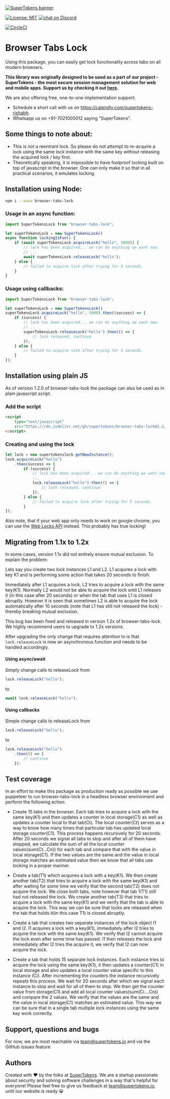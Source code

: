 [![SuperTokens banner](https://raw.githubusercontent.com/supertokens/supertokens-logo/master/images/Artboard%20%E2%80%93%2027%402x.png)](https://supertokens.io)

[![License: MIT](https://img.shields.io/badge/License-MIT-brightgreen.svg)](https://github.com/supertokens/auth-node-mysql-ref-jwt/blob/master/LICENSE)
<a href="https://supertokens.io/discord">
        <img src="https://img.shields.io/discord/603466164219281420.svg?logo=discord"
            alt="chat on Discord"></a>
	    
[![CircleCI](https://circleci.com/gh/supertokens/browser-tabs-lock.svg?style=svg)](https://circleci.com/gh/supertokens/browser-tabs-lock)

# Browser Tabs Lock

Using this package, you can easily get lock functionality across tabs on all modern browsers.

**This library was originally designed to be used as a part of our project - SuperTokens - the most secure session management solution for web and mobile apps. Support us by checking it out [here](https://supertokens.io).**

We are also offering free, one-to-one implementation support:
- Schedule a short call with us on https://calendly.com/supertokens-rishabh.
- Whatsapp us on +91-7021000012 saying “SuperTokens”.


## Some things to note about:
- This is not a reentrant lock. So please do not attempt to re-acquire a lock using the same lock instance with the same key without releasing the acquired lock / key first. 
- Theoretically speaking, it is impossible to have foolproof locking built on top of javascript in the browser. One can only make it so that in all practical scenarios, it emulates locking.

## Installation using Node:
```bash
npm i --save browser-tabs-lock
```

### Usage in an async function:
```js
import SuperTokensLock from "browser-tabs-lock";

let superTokensLock = new SuperTokensLock()
async function lockingIsFun() {
	if (await superTokensLock.acquireLock("hello", 5000)) {
		// lock has been acquired... we can do anything we want now.
		// ...
		await superTokensLock.releaseLock("hello");
	} else {
		// failed to acquire lock after trying for 5 seconds. 
	}
}
```

### Usage using callbacks:

```js
import SuperTokensLock from "browser-tabs-lock";

let superTokensLock = new SuperTokensLock()
superTokensLock.acquireLock("hello", 5000).then((success) => {
	if (success) {
		// lock has been acquired... we can do anything we want now.
		// ...
		superTokensLock.releaseLock("hello").then(() => {
			// lock released, continue
		});
	} else {
		// failed to acquire lock after trying for 5 seconds. 
	}
});
```

## Installation using plain JS

As of version 1.2.0 of browser-tabs-lock the package can also be used as in plain javascript script.

### Add the script

```html
<script
	type="text/javascript"
	src="https://cdn.jsdelivr.net/gh/supertokens/browser-tabs-lock@1.2/bundle.js">
</script>
```

### Creating and using the lock

```js
let lock = new supertokenslock.getNewInstance();
lock.acquireLock("hello")
	.then(success => {
		if (success) {
			// lock has been acquired... we can do anything we want now.
			...
			lock.releaseLock("hello").then(() => {
				// lock released, continue
			});
		} else {
			// failed to acquire lock after trying for 5 seconds. 
		}
});
```


Also note, that if your web app only needs to work on google chrome, you can use the [Web Locks API](https://developer.mozilla.org/en-US/docs/Web/API/Lock) instead. This probably has true locking!

## Migrating from 1.1x to 1.2x

In some cases, version 1.1x did not entirely ensure mutual exclusion. To explain the problem:

Lets say you create two lock instances L1 and L2. L1 acquires a lock with key K1 and is performing some action that takes 20 seconds to finish.

Immediately after L1 acquires a lock, L2 tries to acquire a lock with the same key(K1). Normally L2 would not be able to acquire the lock until L1 releases it (in this case after 20 seconds) or when the tab that uses L1 is closed abruptly. However it is seen that sometimes L2 is able to acquire the lock automatically after 10 seconds (note that L1 has still not released the lock) - thereby breaking mutual exclusion.

This bug has been fixed and released in version 1.2x of browser-tabs-lock. We highly recommend users to upgrade to 1.2x versions.

After upgrading the only change that requires attention to is that ```lock.releaseLock``` is now an asynchronous function and needs to be handled accordingly.

#### Using async/await

Simply change calls to releaseLock from

```js
lock.releaseLock("hello");
```

to

```js
await lock.releaseLock("hello");
```

#### Using callbacks

Simple change calls to releaseLock from

```js
lock.releaseLock("hello");
```

to

```js
lock.releaseLock("hello")
	.then(() => {
		// continue
	});
```

## Test coverage

In an effort to make this package as production ready as possible we use puppeteer to run browser-tabs-lock in a headless browser environment and perform the following action:

- Create 15 tabs in the browser. Each tab tries to acquire a lock with the same key(K1) and then updates a counter in local storage(C1) as well as updates a counter local to that tab(Ct). The local counter(Ct) serves as a way to know how many times that particular tab has updated local storage counter(C1). This process happens recursively for 20 seconds. After 20 seconds we signal all tabs to stop and after all of them have stopped, we calculate the sum of all the local counter values(sum(Ct...Cn)) for each tab and compare that with the value in local storage(C1). If the two values are the same and the value in local storage matches an estimated value then we know that all tabs use locking in a proper manner.

- Create a tab(T1) which acquires a lock with a key(K1). We then create another tab(T2) that tries to acquire a lock with the same key(K1) and after waiting for some time we verify that the second tab(T2) does not acquire the lock. We close both tabs, note however that tab 1(T1) still had not released the lock. We create another tab(T3) that tries to acquire a lock with the same key(K1) and we verify that the tab is able to acquire the lock. This way we can be sure that locks are released when the tab that holds it(in this case T1) is closed abruptly.

- Create a tab that creates two separate instances of the lock object I1 and I2. I1 acquires a lock with a key(K1), immediately after I2 tries to acquire the lock with the same key(K1). We verify that I2 cannot acquire the lock even after some time has passed. I1 then releases the lock and immediately after I2 tries the acquire it, we verify that I2 can now acquire the lock.

- Create a tab that holds 15 separate lock instances. Each instance tries to acquire the lock using the same key(K1), it then updates a counter(C1) in local storage and also updates a local counter value specific to this instance (Ci). After incrementing the counters the instance recursively repeats this process. We wait for 20 seconds after which we signal each instance to stop and wait for all of them to stop. We then get the counter value from storage(C1) and add all local counter values(sum(Ci....Cn)) and compare the 2 values. We verify that the  values are the same and the value in local storage(C1) matches an estimated value. This way we can be sure that in a single tab multiple lock instances using the same key work correctly.

## Support, questions and bugs
For now, we are most reachable via team@supertokens.io and via the GitHub issues feature

## Authors
Created with :heart: by the folks at [SuperTokens](https://supertokens.io). We are a startup passionate about security and solving software challenges in a way that's helpful for everyone! Please feel free to give us feedback at team@supertokens.io, until our website is ready :grinning:
